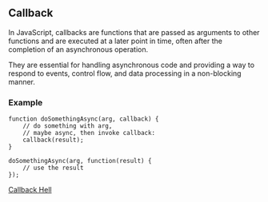 ## Callback

In JavaScript, callbacks are functions that are passed as arguments to other functions and are executed at a later point in time, often after the completion of an asynchronous operation.

They are essential for handling asynchronous code and providing a way to respond to events, control flow, and data processing in a non-blocking manner.

### Example

```
function doSomethingAsync(arg, callback) {
    // do something with arg,
    // maybe async, then invoke callback:
    callback(result);
}

doSomethingAsync(arg, function(result) {
    // use the result
});
```

[Callback Hell](/async-programming/callback-hell/ReadMe.md)
